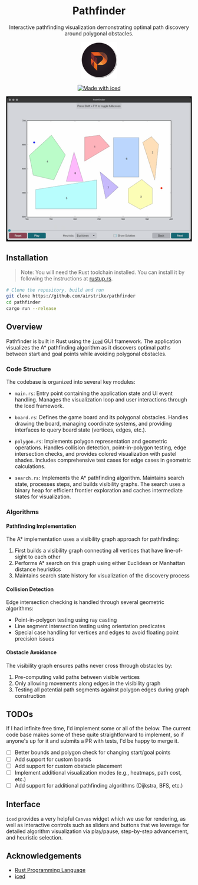 <div align="center">

# Pathfinder

Interactive pathfinding visualization demonstrating optimal path discovery around polygonal obstacles.

<img src="./assets/logo.png" alt="Pathfinder Logo" width="100"/>

[![Made with iced](https://iced.rs/badge.svg)](https://github.com/iced-rs/iced)

  <img src="./assets/demo.gif" alt="Pathfinder Demo" width="600"/>

</div>

## Installation

> Note: You will need the Rust toolchain installed. You can install it by following the instructions at [rustup.rs](https://rustup.rs/).

```bash
# Clone the repository, build and run
git clone https://github.com/airstrike/pathfinder
cd pathfinder
cargo run --release
```

## Overview

Pathfinder is built in Rust using the [`iced`](https://iced.rs) GUI framework.
The application visualizes the A* pathfinding algorithm as it discovers optimal
paths between start and goal points while avoiding polygonal obstacles.

### Code Structure

The codebase is organized into several key modules:

- `main.rs`: Entry point containing the application state and UI event handling.
Manages the visualization loop and user interactions through the Iced framework.

- `board.rs`: Defines the game board and its polygonal obstacles. Handles
drawing the board, managing coordinate systems, and providing interfaces to
query board state (vertices, edges, etc.).

- `polygon.rs`: Implements polygon representation and geometric operations.
Handles collision detection, point-in-polygon testing, edge intersection checks,
and provides colored visualization with pastel shades. Includes comprehensive
test cases for edge cases in geometric calculations.

- `search.rs`: Implements the A* pathfinding algorithm. Maintains search state,
processes steps, and builds visibility graphs. The search uses a binary heap for
efficient frontier exploration and caches intermediate states for visualization.

### Algorithms

#### Pathfinding Implementation

The A* implementation uses a visibility graph approach for pathfinding:

1. First builds a visibility graph connecting all vertices that have line-of-sight to each other
2. Performs A* search on this graph using either Euclidean or Manhattan distance heuristics
3. Maintains search state history for visualization of the discovery process

#### Collision Detection

Edge intersection checking is handled through several geometric algorithms:

- Point-in-polygon testing using ray casting
- Line segment intersection testing using orientation predicates
- Special case handling for vertices and edges to avoid floating point precision issues

#### Obstacle Avoidance

The visibility graph ensures paths never cross through obstacles by:

1. Pre-computing valid paths between visible vertices
2. Only allowing movements along edges in the visibility graph
3. Testing all potential path segments against polygon edges during graph construction

## TODOs

If I had infinite free time, I'd implement some or all of the below. The current
code base makes some of these quite straightforward to implement, so if anyone's
up for it and submits a PR with tests, I'd be happy to merge it.

- [ ] Better bounds and polygon check for changing start/goal points
- [ ] Add support for custom boards
- [ ] Add support for custom obstacle placement
- [ ] Implement additional visualization modes (e.g., heatmaps, path cost, etc.)
- [ ] Add support for additional pathfinding algorithms (Dijkstra, BFS, etc.)

## Interface

`iced` provides a very helpful `Canvas` widget which we use for rendering, as
well as interactive controls such as sliders and buttons that we leverage for
detailed algorithm visualization via play/pause, step-by-step advancement, and
heuristic selection.

## Acknowledgements

- [Rust Programming Language](https://www.rust-lang.org/)
- [iced](https://iced.rs)